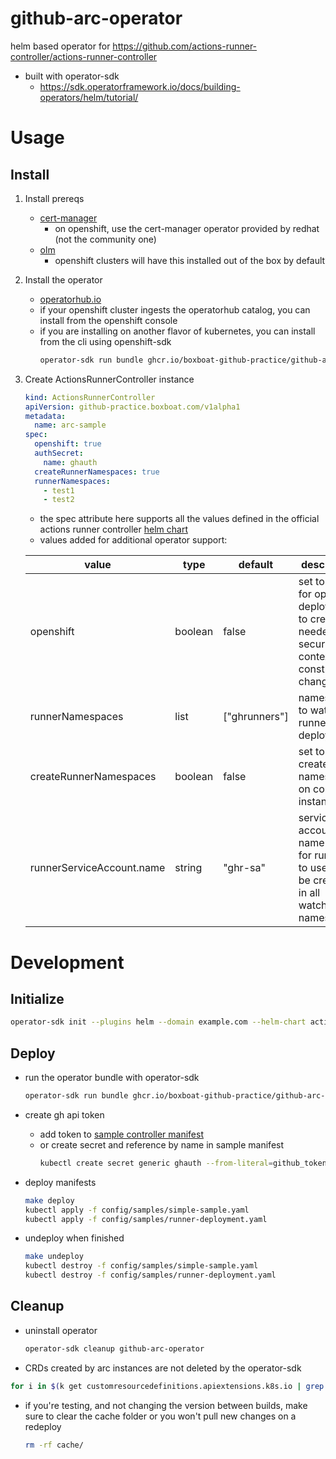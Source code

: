 # github-arc-operator
helm based operator for https://github.com/actions-runner-controller/actions-runner-controller
- built with operator-sdk
  - https://sdk.operatorframework.io/docs/building-operators/helm/tutorial/

# Usage
## Install
1. Install prereqs
    - [cert-manager](https://cert-manager.io/docs/installation/helm/)
      - on openshift, use the cert-manager operator provided by redhat (not the community one)
    - [olm](https://sdk.operatorframework.io/docs/olm-integration/tutorial-bundle/#enabling-olm)
      - openshift clusters will have this installed out of the box by default

1. Install the operator 
    - [operatorhub.io](https://operatorhub.io/operator/github-arc-operator)
    - if your openshift cluster ingests the operatorhub catalog, you can install from the openshift console  
    - if you are installing on another flavor of kubernetes, you can install from the cli using openshift-sdk
      ```sh
      operator-sdk run bundle ghcr.io/boxboat-github-practice/github-arc-operator-bundle:1.0.1
      ```    

1. Create ActionsRunnerController instance
    ```yaml
    kind: ActionsRunnerController
    apiVersion: github-practice.boxboat.com/v1alpha1
    metadata:
      name: arc-sample
    spec:
      openshift: true
      authSecret:
        name: ghauth
      createRunnerNamespaces: true
      runnerNamespaces:
        - test1
        - test2
    ```
    - the spec attribute here supports all the values defined in the official actions runner controller [helm chart](https://github.com/actions/actions-runner-controller/tree/master/charts/actions-runner-controller)
    - values added for additional operator support:

    |value|type|default|description|
    |---|---|---|---|
    |openshift|boolean|false|set to true for openshift deployments to create needed security context constraint changes|
    |runnerNamespaces|list|["ghrunners"]|namespaces to watch for runner deployments|
    |createRunnerNamespaces|boolean|false|set to true to create namespaces on controller instantiation|
    |runnerServiceAccount.name|string|"ghr-sa"|service account name to use for runners to use will be created in all watched namespaces|



# Development
## Initialize
```sh
operator-sdk init --plugins helm --domain example.com --helm-chart actions-runner-controller --helm-chart-repo https://actions-runner-controller.github.io/actions-runner-controller
```
## Deploy 
  - run the operator bundle with operator-sdk 
    ```sh
    operator-sdk run bundle ghcr.io/boxboat-github-practice/github-arc-operator-bundle:experimental
    ```
  - create gh api token
    - add token to [sample controller manifest](./samples/simple-sample.yaml)
    - or create secret and reference by name in sample manifest
      ```sh
      kubectl create secret generic ghauth --from-literal=github_token=<your-token>
      ```
  - deploy manifests
    ```sh
    make deploy
    kubectl apply -f config/samples/simple-sample.yaml
    kubectl apply -f config/samples/runner-deployment.yaml
    ```
  
  - undeploy when finished
    ```sh
    make undeploy
    kubectl destroy -f config/samples/simple-sample.yaml
    kubectl destroy -f config/samples/runner-deployment.yaml
    ```

## Cleanup
- uninstall operator
  ```sh
  operator-sdk cleanup github-arc-operator
  ```

- CRDs created by arc instances are not deleted by the operator-sdk
```sh
for i in $(k get customresourcedefinitions.apiextensions.k8s.io | grep ".*actions\.summerwind\.dev" | awk '{print $1}'); do kubectl delete customresourcedefinition $i; done
```
- if you're testing, and not changing the version between builds, make sure to clear the cache folder or you won't pull new changes on a redeploy
  ```sh
  rm -rf cache/
  ```

